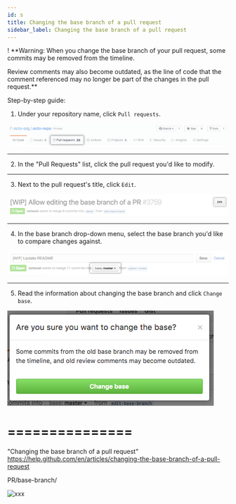 ```yaml
---
id: s
title: Changing the base branch of a pull request
sidebar_label: Changing the base branch of a pull request
---
```



<!-- ###  Creating a pull request from a fork -->

! **Warning: When you change the base branch of your pull request, some commits may be removed from the timeline.

Review comments may also become outdated, as the line of code that the comment referenced may no longer be part of the changes in the pull request.**

Step-by-step guide:

1. Under your repository name, click  `Pull requests`.


![xxx](https://raw.githubusercontent.com/ChickenKyiv/awesome-git-article/master/img/PR/base-branch/repo-tabs-pull-requests.png)

---


2. In the "Pull Requests" list, click the pull request you'd like to modify.

---

3. Next to the pull request's title, click `Edit`.


![xxx](https://raw.githubusercontent.com/ChickenKyiv/awesome-git-article/master/img/PR/base-branch/pull-request-edit.png)


---

4. In the base branch drop-down menu, select the base branch you'd like to compare changes against.


![xxx](https://raw.githubusercontent.com/ChickenKyiv/awesome-git-article/master/img/PR/base-branch/pull-request-edit-base-branch.png)


---

5. Read the information about changing the base branch and click `Change base`.


![xxx](https://raw.githubusercontent.com/ChickenKyiv/awesome-git-article/master/img/PR/base-branch/pull-request-base-branch-confirm.png)




===============
===============


"Changing the base branch of a pull request"
https://help.github.com/en/articles/changing-the-base-branch-of-a-pull-request


PR/base-branch/

![xxx](https://raw.githubusercontent.com/ChickenKyiv/awesome-git-article/master/img/PR/base-branch/.png)
